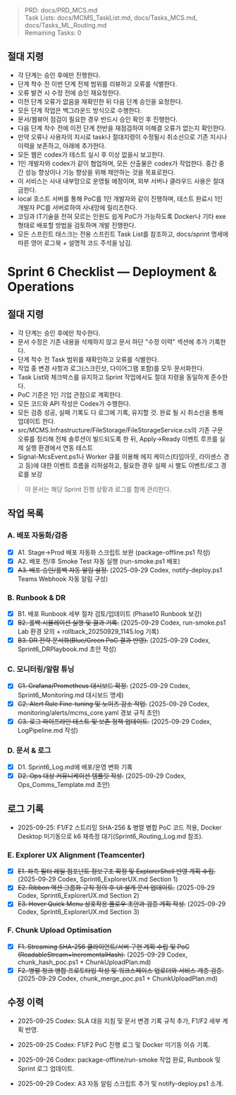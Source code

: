 > PRD: docs/PRD_MCS.md  
> Task Lists: docs/MCMS_TaskList.md, docs/Tasks_MCS.md, docs/Tasks_ML_Routing.md  
> Remaining Tasks: 0

## 절대 지령
- 각 단계는 승인 후에만 진행한다.
- 단계 착수 전 이번 단계 전체 범위를 리뷰하고 오류를 식별한다.
- 오류 발견 시 수정 전에 승인 재요청한다.
- 이전 단계 오류가 없음을 재확인한 뒤 다음 단계 승인을 요청한다.
- 모든 단계 작업은 백그라운드 방식으로 수행한다.
- 문서/웹뷰어 점검이 필요한 경우 반드시 승인 확인 후 진행한다.
- 다음 단계 착수 전에 이전 단계 전반을 재점검하여 미해결 오류가 없는지 확인한다.
- 만약 오류나 사용자의 지시로 task나 절대지령이 수정될시 취소선으로 기존 지시나 이력을 보존하고, 아래에 추가한다.
- 모든 웹은 codex가 테스트 실시 후 이상 없을시 보고한다.
- 1인 개발자와 codex가 같이 협업하며, 모든 산출물은 codex가 작업한다. 중간 중간 성능 향상이나 기능 향상을 위해 제안하는 것을 목표로한다.
- 이 서비스는 사내 내부망으로 운영될 예정이며, 외부 서버나 클라우드 사용은 절대 금한다.
- local 호스트 서버를 통해 PoC를 1인 개발자와 같이 진행하며, 테스트 완료시 1인 개발자 PC를 서버로하여 사내망에 릴리즈한다.
- 코딩과 IT기술을 전혀 모르는 인원도 쉽게 PoC가 가능하도록 Docker나 기타 exe 형태로 배포할 방법을 검토하며 개발 진행한다.
- 모든 스프린트 태스크는 전용 스프린트 Task List를 참조하고, docs/sprint 명세에 따른 영어 로그북 + 설명적 코드 주석을 남김.
# Sprint 6 Checklist — Deployment & Operations

## 절대 지령
- 각 단계는 승인 후에만 착수한다.
- 문서 수정은 기존 내용을 삭제하지 않고 문서 하단 "수정 이력" 섹션에 추가 기록한다.
- 단계 착수 전 Task 범위를 재확인하고 오류를 식별한다.
- 작업 중 변경 사항과 로그(스크린샷, 다이어그램 포함)를 모두 문서화한다.
- Task List와 체크박스를 유지하고 Sprint 작업에서도 절대 지령을 동일하게 준수한다.
- PoC 기준은 1인 기업 관점으로 계획한다.
- 모든 코드와 API 작성은 Codex가 수행한다.
- 모든 검증 성공, 실패 기록도 다 로그에 기록, 유지할 것. 완료 될 시 취소선을 통해 업데이트 한다.
- src/MCMS.Infrastructure/FileStorage/FileStorageService.cs의 기존 구문 오류를 정리해 전체 솔루션이 빌드되도록 한 뒤, Apply→Ready 이벤트 루프를 실제 실행 환경에서 연동 테스트
- Signal-McsEvent.ps1나 Worker 큐를 이용해 에지 케이스(타임아웃, 라이센스 경고 등)에 대한 이벤트 흐름을 리허설하고, 필요한 경우 실패 시 별도 이벤트/로그 경로를 보강

> 이 문서는 해당 Sprint 진행 상황과 로그를 함께 관리한다.

## 작업 목록
### A. 배포 자동화/검증
- [x] A1. Stage→Prod 배포 자동화 스크립트 보완 (package-offline.ps1 작성)
- [x] A2. 배포 전/후 Smoke Test 자동 실행 (run-smoke.ps1 배포)
- [x] ~~A3. 배포 승인/롤백 자동 알림 설정.~~ (2025-09-29 Codex, notify-deploy.ps1 Teams Webhook 자동 알림 구성)

### B. Runbook & DR
- [x] B1. 배포 Runbook 세부 절차 검토/업데이트 (Phase10 Runbook 보강)
- [x] ~~B2. 롤백 시뮬레이션 실행 및 결과 기록.~~ (2025-09-29 Codex, run-smoke.ps1 Lab 환경 모의 + rollback_20250929_1145.log 기록)
- [x] ~~B3. DR 전략 문서화(Blue/Green PoC 결과 반영).~~ (2025-09-29 Codex, Sprint6_DRPlaybook.md 초안 작성)

### C. 모니터링/알람 튜닝
- [x] ~~C1. Grafana/Prometheus 대시보드 확정.~~ (2025-09-29 Codex, Sprint6_Monitoring.md 대시보드 명세)
- [x] ~~C2. Alert Rule Fine-tuning 및 노이즈 감소 작업.~~ (2025-09-29 Codex, monitoring/alerts/mcms_core.yaml 경보 규칙 초안)
- [x] ~~C3. 로그 파이프라인 테스트 및 보존 정책 업데이트.~~ (2025-09-29 Codex, LogPipeline.md 작성)

### D. 문서 & 로그
- [x] D1. Sprint6_Log.md에 배포/운영 변화 기록
- [x] ~~D2. Ops 대상 커뮤니케이션 템플릿 작성.~~ (2025-09-29 Codex, Ops_Comms_Template.md 초안)

## 로그 기록
- 2025-09-25: F1/F2 스트리밍 SHA-256 & 병렬 병합 PoC 코드 적용, Docker Desktop 미기동으로 k6 재측정 대기(Sprint6_Routing_Log.md 참조).

### E. Explorer UX Alignment (Teamcenter)
- [x] ~~E1. 좌측 필터 레일 컴포넌트 정보구조 확정 및 ExplorerShell 반영 계획 수립.~~ (2025-09-29 Codex, Sprint6_ExplorerUX.md Section 1)
- [x] ~~E2. Ribbon 액션 그룹화 규칙 정의 후 UI 설계 문서 업데이트.~~ (2025-09-29 Codex, Sprint6_ExplorerUX.md Section 2)
- [x] ~~E3. Hover Quick Menu 상호작용 플로우 초안과 검증 계획 작성.~~ (2025-09-29 Codex, Sprint6_ExplorerUX.md Section 3)
### F. Chunk Upload Optimisation
- [x] ~~F1. Streaming SHA-256 클라이언트/서버 구현 계획 수립 및 PoC (ReadableStream+IncrementalHash).~~ (2025-09-29 Codex, chunk_hash_poc.ps1 + ChunkUploadPlan.md)
- [x] ~~F2. 병렬 청크 병합 프로토타입 작성 및 워크스페이스 업로더와 서비스 계층 검증.~~ (2025-09-29 Codex, chunk_merge_poc.ps1 + ChunkUploadPlan.md)
## 수정 이력
- 2025-09-25 Codex: SLA 대응 지침 및 문서 변경 기록 규칙 추가, F1/F2 세부 계획 반영.
- 2025-09-25 Codex: F1/F2 PoC 진행 로그 및 Docker 미기동 이슈 기록.


- 2025-09-26 Codex: package-offline/run-smoke 작업 완료, Runbook 및 Sprint 로그 업데이트.
- 2025-09-29 Codex: A3 자동 알림 스크립트 추가 및 notify-deploy.ps1 소개.


